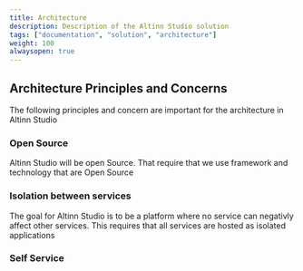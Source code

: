 ```yaml
---
title: Architecture
description: Description of the Altinn Studio solution
tags: ["documentation", "solution", "architecture"]
weight: 100
alwaysopen: true
---
```






## Architecture Principles and Concerns
The following principles and concern are important for the architecture in Altinn Studio

### Open Source
Altinn Studio will be open Source. That require that we use framework and technology that are Open Source

### Isolation between services
The goal for Altinn Studio is to be a platform where no service can negativly affect other services. This requires that 
all services are hosted as isolated applications

### Self Service






